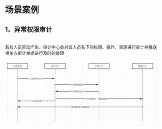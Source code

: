 <h1>场景案例</h1>

<h2>1、异常权限审计</h2>

<br>若有人员异动产生，审计中心会对该人员名下的权限、操作、资源进行审计并推送相关方审计单据进行及时的处理

![alt text](image.png)
